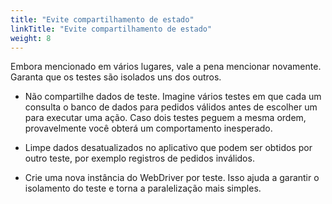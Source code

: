 ```yaml
---
title: "Evite compartilhamento de estado"
linkTitle: "Evite compartilhamento de estado"
weight: 8
---
```



Embora mencionado em vários lugares, vale a pena mencionar novamente. Garanta que
os testes são isolados uns dos outros.

* Não compartilhe dados de teste. Imagine vários testes em que cada um consulta o banco de dados
para pedidos válidos antes de escolher um para executar uma ação. Caso dois testes
peguem a mesma ordem, provavelmente você obterá um comportamento inesperado.

* Limpe dados desatualizados no aplicativo que podem ser obtidos por outro
teste, por exemplo registros de pedidos inválidos.

* Crie uma nova instância do WebDriver por teste. Isso ajuda a garantir o isolamento do teste
e torna a paralelização mais simples.
